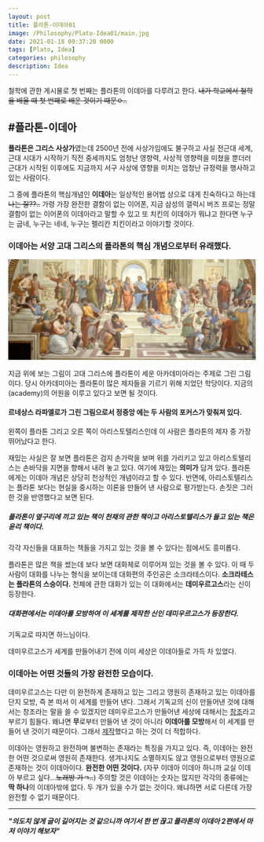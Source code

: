 ```yaml
---
layout: post
title: 플라톤-이데아01
image: /Philosophy/Plato-Idea01/main.jpg
date: 2021-01-18 09:37:20 0000
tags: [Plato, Idea]
categories: philosophy
description: Idea
---
```


철학에 관한 게시물로 첫 번째는 플라톤의 이데아를 다루려고 한다.
~~내가 학교에서 철학을 배울 때 첫 번째로 배운 것이기 때문ㅇ..~~

## #플라톤-이데아

**플라톤은 그리스 사상가**였는데 2500년 전에 사상가임에도 불구하고 사실 전근대 세계, 근대 시대가 시작하기 직전 중세까지도 엄청난 영향력, 사상적 영향력을 미쳤을 뿐더러 근대가 시작된 이후에도 지금까지 서구 사상에 영향을 미치는 엄청난 규정력을 행사하고 있는 사람이다.

그 중에 플라톤의 핵심개념인 **이데아**는 일상적인 용어법 상으로 대게 친숙하다고 하는데
~~나는 잘??..~~
가령 가장 완전한 결함이 없는 이어폰, 지금 삼성의 갤럭시 버즈 프로는 정말 결함이 없는 이어폰의 이데아라고 말할 수 있고 또 치킨의 이데아가 뭐냐고 한다면 누구는 굽네, 누구는 네네, 누구는 펠리칸 치킨이라고 이야기할 것이다.

### 이데아는 서양 고대 그리스의 플라톤의 핵심 개념으로부터 유래했다.

![packed](..\images\Philosophy\Plato-Idea01\academia.jpg)

지금 위에 보는 그림이 고대 그리스에 플라톤이 세운 아카데미아라는 주제로 그린 그림이다.
당시 아카데미아는 플라톤이 많은 제자들을 기르기 위해 지었던 학당이다. 지금의 (academy)의 어원을 이루고 있다고 보면 될 것이다.

#### 르네상스 라파엘로가 그린 그림으로서 정중앙 에는 두 사람의 포커스가 맞춰져 있다.

왼쪽이 플라톤 그리고 오른 쪽이 아리스토텔리스인데 이 사람은 플라톤의 제자 중 가장 뛰어났다고 한다.

재밌는 사실은 잘 보면 플라톤은 검지 손가락을 보며 위를 가리키고 있고 아리스토텔리스는 손바닥을 지면을 향해서 내려 놓고 있다.
여기에 재밌는 **의미가** 담겨 있다.
플라톤에게는 이데아 개념은 상당히 천상적인 개념이라고 할 수 있다.
반면에, 아리스토텔리스는 플라톤 보다는 현실을 중시하는 이론을 만들어 낸 사람으로 평가받는다. 손짓은 그러한 것을 반영했다고 보면 된다.

##### 플라톤이 옆구리에 끼고 있는 책이 천채의 관한 책이고 아리스토텔리스가 들고 있는 책은 윤리 책이다.

각각 자신들을 대표하는 책들을 가지고 있는 것을 볼 수 있다는 점에서도 흥미롭다.

플라톤은 많은 책을 썼는데 보다 보면 대화체로 이루어져 있는 것을 볼 수 있다. 이 때 두 사람이 대화를 나누는 형식을 보이는데 대화편의 주인공은 소크라테스이다.
**소크라테스는 플라톤의 스승이다.**
천체에 관한 대화가 있는 이 대화에서는 **데미우르고스**라는 신이 등장한다.

##### 대화편에서는 이데아를 모방하여 이 세계를 제작한 신인 데미우르고스가 등장한다.

기독교로 따지면 하느님이다.

데미우르고스가 세계를 만들어내기 전에 이미 세상은 이데아들로 가득 차 있었다.

### 이데아는 어떤 것들의 가장 완전한 모습이다.

데미우르고스는 다만 이 완전하게 존재하고 있는 그리고 영원히 존재하고 있는 이데아를 단지 모방, 즉 본 떠서 이 세계를 만들어 낸다.
그래서 기독교의 신이 만들어낸 것에 대해서는 창조라는 말을 쓸 수 있겠지만
데미우르고스가 만들어낸 세상에 대해서는 <u>창조</u>라고 부르기 힘들다.
왜냐면 **무**로부터 만들어 낸 것이 아니라 **이데아를 모방**해서 이 세계를 만들어 낸 것이기 때문이다.
그래서 <u>제작</u>했다고 하는 것이 더 적합하다.

이데아는 영원하고 완전하며 불변하는 존재라는 특징을 가지고 있다.
즉, 이데아는 완전한 어떤 것으로써 영원히 존재한다. 생겨나지도 소멸하지도 않고 영원으로부터 영원으로 존재하는 것이 이데아이다.
**완전한 어떤 것이다.**
(자꾸 이데아 이데아 하니까 교실 이데아 부르고 싶다...~~노래방 가ㄱ..~~)
주의할 것은 이데아는 숫자는 많지만 각각의 종류에는 **딱 하나**의 이데아밖에 없다.
두 개가 있을 수가 없는 것이다. 왜냐하면 서로 다른데 가장 완전할 수 없기 때문이다.

---

**_"의도치 않게 글이 길어지는 것 같으니까 여기서 한 번 끊고 플라톤의 이데아 2편에서
마저 이야기 해보자"_**
